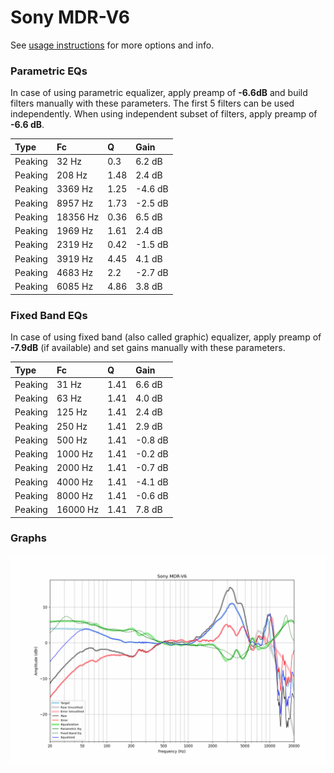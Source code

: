 # Sony MDR-V6
See [usage instructions](https://github.com/jaakkopasanen/AutoEq#usage) for more options and info.

### Parametric EQs
In case of using parametric equalizer, apply preamp of **-6.6dB** and build filters manually
with these parameters. The first 5 filters can be used independently.
When using independent subset of filters, apply preamp of **-6.6 dB**.

| Type    | Fc       |    Q | Gain    |
|:--------|:---------|:-----|:--------|
| Peaking | 32 Hz    | 0.3  | 6.2 dB  |
| Peaking | 208 Hz   | 1.48 | 2.4 dB  |
| Peaking | 3369 Hz  | 1.25 | -4.6 dB |
| Peaking | 8957 Hz  | 1.73 | -2.5 dB |
| Peaking | 18356 Hz | 0.36 | 6.5 dB  |
| Peaking | 1969 Hz  | 1.61 | 2.4 dB  |
| Peaking | 2319 Hz  | 0.42 | -1.5 dB |
| Peaking | 3919 Hz  | 4.45 | 4.1 dB  |
| Peaking | 4683 Hz  | 2.2  | -2.7 dB |
| Peaking | 6085 Hz  | 4.86 | 3.8 dB  |

### Fixed Band EQs
In case of using fixed band (also called graphic) equalizer, apply preamp of **-7.9dB**
(if available) and set gains manually with these parameters.

| Type    | Fc       |    Q | Gain    |
|:--------|:---------|:-----|:--------|
| Peaking | 31 Hz    | 1.41 | 6.6 dB  |
| Peaking | 63 Hz    | 1.41 | 4.0 dB  |
| Peaking | 125 Hz   | 1.41 | 2.4 dB  |
| Peaking | 250 Hz   | 1.41 | 2.9 dB  |
| Peaking | 500 Hz   | 1.41 | -0.8 dB |
| Peaking | 1000 Hz  | 1.41 | -0.2 dB |
| Peaking | 2000 Hz  | 1.41 | -0.7 dB |
| Peaking | 4000 Hz  | 1.41 | -4.1 dB |
| Peaking | 8000 Hz  | 1.41 | -0.6 dB |
| Peaking | 16000 Hz | 1.41 | 7.8 dB  |

### Graphs
![](./Sony%20MDR-V6.png)